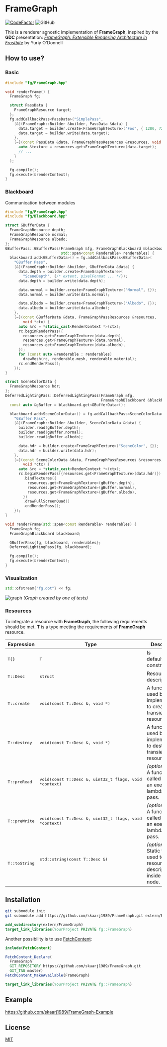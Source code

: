 # FrameGraph

[![CodeFactor](https://www.codefactor.io/repository/github/skaarj1989/framegraph/badge)](https://www.codefactor.io/repository/github/skaarj1989/framegraph)
![GitHub](https://img.shields.io/github/license/skaarj1989/FrameGraph.svg)

This is a renderer agnostic implementation of **FrameGraph**, inspired by the **GDC** presentation:
[_FrameGraph: Extensible Rendering Architecture in Frostbite_](https://www.gdcvault.com/play/1024045/FrameGraph-Extensible-Rendering-Architecture-in) by Yuriy O'Donnell

## How to use?

### Basic

```cpp
#include "fg/FrameGraph.hpp"

void renderFrame() {
  FrameGraph fg;

  struct PassData {
    FrameGraphResource target;
  };
  fg.addCallbackPass<PassData>("SimplePass",
    [&](FrameGraph::Builder &builder, PassData &data) {
      data.target = builder.create<FrameGraphTexture>("Foo", { 1280, 720 });
      data.target = builder.write(data.target);
    },
    [=](const PassData &data, FrameGraphPassResources &resources, void *) {
      auto &texture = resources.get<FrameGraphTexture>(data.target);
      // ...
    }
  );

  fg.compile();
  fg.execute(&renderContext);
}
```

### Blackboard

Communication between modules

```cpp
#include "fg/FrameGraph.hpp"
#include "fg/Blackboard.hpp"

struct GBufferData {
  FrameGraphResource depth;
  FrameGraphResource normal;
  FrameGraphResource albedo;
};
GBufferPass::GBufferPass(FrameGraph &fg, FrameGraphBlackboard &blackboard,
                         std::span<const Renderable> renderables) {
  blackboard.add<GBufferData>() = fg.addCallbackPass<GBufferData>(
    "GBuffer Pass",
    [&](FrameGraph::Builder &builder, GBufferData &data) {
      data.depth = builder.create<FrameGraphTexture>(
        "SceneDepth", {/* extent, pixelFormat ... */});
      data.depth = builder.write(data.depth);

      data.normal = builder.create<FrameGraphTexture>("Normal", {});
      data.normal = builder.write(data.normal);

      data.albedo = builder.create<FrameGraphTexture>("Albedo", {});
      data.albedo = builder.write(data.albedo);
    },
    [=](const GBufferData &data, FrameGraphPassResources &resources,
        void *ctx) {
      auto &rc = *static_cast<RenderContext *>(ctx);
      rc.beginRenderPass({
        resources.get<FrameGraphTexture>(data.depth),
        resources.get<FrameGraphTexture>(data.normal),
        resources.get<FrameGraphTexture>(data.albedo),
      });
      for (const auto &renderable : renderables)
        drawMesh(rc, renderable.mesh, renderable.material);
      rc.endRenderPass();
    });
}

struct SceneColorData {
  FrameGraphResource hdr;
};
DeferredLightingPass::DeferredLightingPass(FrameGraph &fg,
                                           FrameGraphBlackboard &blackboard) {
  const auto &gBuffer = blackboard.get<GBufferData>();

  blackboard.add<SceneColorData>() = fg.addCallbackPass<SceneColorData>(
    "GBuffer Pass",
    [&](FrameGraph::Builder &builder, SceneColorData &data) {
      builder.read(gBuffer.depth);
      builder.read(gBuffer.normal);
      builder.read(gBuffer.albedo);

      data.hdr = builder.create<FrameGraphTexture>("SceneColor", {});
      data.hdr = builder.write(data.hdr);
    },
    [=](const SceneColorData &data, FrameGraphPassResources &resources,
        void *ctx) {
      auto &rc = *static_cast<RenderContext *>(ctx);
      rc.beginRenderPass({resources.get<FrameGraphTexture>(data.hdr)})
        .bindTextures({
          resources.get<FrameGraphTexture>(gBuffer.depth),
          resources.get<FrameGraphTexture>(gBuffer.normal),
          resources.get<FrameGraphTexture>(gBuffer.albedo),
        })
        .drawFullScreenQuad()
        .endRenderPass();
    });
}

void renderFrame(std::span<const Renderable> renderables) {
  FrameGraph fg;
  FrameGraphBlackboard blackboard;

  GBufferPass{fg, blackboard, renderables};
  DeferredLightingPass{fg, blackboard};

  fg.compile();
  fg.execute(&renderContext);
}
```

### Visualization

```cpp
std::ofstream{"fg.dot"} << fg;
```

![graph](media/deferred_pipeline.svg)
_(Graph created by one of tests)_

### Resources

To integrate a resource with **FrameGraph**, the following requirements should be met.
**T** is a type meeting the requirements of **FrameGraph** resource.

| Expression                        | Type                                                                        | Description                                                                           |
| --------------------------------- | --------------------------------------------------------------------------- | ------------------------------------------------------------------------------------- |
| <pre lang="cpp">T{}</pre>         | <pre lang="cpp">T</pre>                                                     | Is default/move constructible.                                                        |
| <pre lang="cpp">T::Desc</pre>     | <pre lang="cpp">struct</pre>                                                | Resource descriptor.                                                                  |
| <pre lang="cpp">T::create</pre>   | <pre lang="cpp">void(const T::Desc &, void \*)</pre>                        | A function used by implementation to create transient resource.                       |
| <pre lang="cpp">T::destroy</pre>  | <pre lang="cpp">void(const T::Desc &, void \*)</pre>                        | A function used by implementation to destroy transient resource.                      |
| <pre lang="cpp">T::preRead</pre>  | <pre lang="cpp">void(const T::Desc &, uint32_t flags, void \*context)</pre> | _(optional)_<br/>A function called before an execution lambda of a pass.              |
| <pre lang="cpp">T::preWrite</pre> | <pre lang="cpp">void(const T::Desc &, uint32_t flags, void \*context)</pre> | _(optional)_<br/>A function called before an execution lambda of a pass.              |
| <pre lang="cpp">T::toString</pre> | <pre lang="cpp">std::string(const T::Desc &)<pre>                           | _(optional)_<br/>Static function used to embed resource descriptor inside graph node. |

## Installation

```bash
git submodule init
git submodule add https://github.com/skaarj1989/FrameGraph.git extern/FrameGraph
```

```cmake
add_subdirectory(extern/FrameGraph)
target_link_libraries(YourProject PRIVATE fg::FrameGraph)
```

Another possibility is to use [FetchContent](https://cmake.org/cmake/help/latest/module/FetchContent.html):

```cmake
include(FetchContent)

FetchContent_Declare(
  FrameGraph
  GIT_REPOSITORY https://github.com/skaarj1989/FrameGraph.git
  GIT_TAG master)
FetchContent_MakeAvailable(FrameGraph)

target_link_libraries(YourProject PRIVATE fg::FrameGraph)
```

## Example

https://github.com/skaarj1989/FrameGraph-Example

## License

[MIT](LICENSE)
